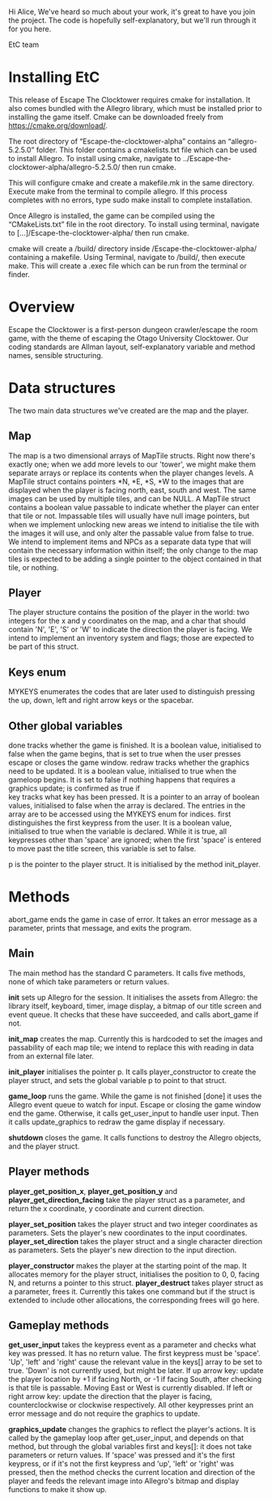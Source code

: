 Hi Alice,
We've heard so much about your work, it's great to have you join the project. The code is hopefully self-explanatory, but we'll run through it for you here.

EtC team




# Installing EtC
This release of Escape The Clocktower requires cmake for installation. It also comes bundled with the Allegro library, which must be installed prior to installing the game itself. Cmake can be downloaded freely from https://cmake.org/download/.

The root directory of “Escape-the-clocktower-alpha” contains an “allegro-5.2.5.0” folder. This folder contains a cmakelists.txt file which can be used to install Allegro. To install using cmake, navigate to ../Escape-the-clocktower-alpha/allegro-5.2.5.0/ then run cmake.

This will configure cmake and create a makefile.mk in the same directory. Execute make from the terminal to compile allegro. If this process completes with no errors, type sudo make install to complete installation.

Once Allegro is installed, the game can be compiled using the “CMakeLists.txt” file in the root directory. To install using terminal, navigate to [...]/Escape-the-clocktower-alpha/ then run cmake.

cmake will create a /build/ directory inside /Escape-the-clocktower-alpha/ containing a makefile. Using Terminal, navigate to /build/, then execute make. This will create a .exec file which can be run from the terminal or finder.


# Overview
Escape the Clocktower is a first-person dungeon crawler/escape the room game, with the theme of escaping the Otago University Clocktower. 
Our coding standards are Allman layout, self-explanatory variable and method names, sensible structuring. 


# Data structures
The two main data structures we've created are the map and the player.
## Map
The map is a two dimensional arrays of MapTile structs. Right now there's exactly one; when we add more levels to our 'tower', we might make them separate arrays or replace its contents when the player changes levels.
A MapTile struct contains pointers *N, *E, *S, *W to the images that are displayed when the player is facing north, east, south and west. The same images can be used by multiple tiles, and can be NULL. 
A MapTile struct contains a boolean value passable to indicate whether the player can enter that tile or not. Impassable tiles will usually have null image pointers, but when we implement unlocking new areas we intend to initialise the tile with the images it will use, and only alter the passable value from false to true.
We intend to implement items and NPCs as a separate data type that will contain the necessary information within itself; the only change to the map tiles is expected to be adding a single pointer to the object contained in that tile, or nothing.
## Player
The player structure contains the position of the player in the world: two integers for the x and y coordinates on the map, and a char that should contain 'N', 'E', 'S' or 'W' to indicate the direction the player is facing.
We intend to implement an inventory system and flags; those are expected to be part of this struct.
## Keys enum
MYKEYS enumerates the codes that are later used to distinguish pressing the up, down, left and right arrow keys or the spacebar.
## Other global variables
done tracks whether the game is finished. It is a boolean value, initialised to false when the game begins, that is set to true when the user presses escape or closes the game window.
redraw tracks whether the graphics need to be updated. It is a boolean value, initialised to true when the gameloop begins. It is set to false if nothing happens that requires a graphics update; is confirmed as true if  
key tracks what key has been pressed. It is a pointer to an array of boolean values, initialised to false when the array is declared. The entries in the array are to be accessed using the MYKEYS enum for indices.
first distinguishes the first keypress from the user. It is a boolean value, initialised to true when the variable is declared. While it is true, all keypresses other than 'space' are ignored; when the first 'space' is entered to move past the title screen, this variable is set to false.

p is the pointer to the player struct. It is initialised by the method init_player.


# Methods
abort_game ends the game in case of error. It takes an error message as a parameter, prints that message, and exits the program.
## Main
The main method has the standard C parameters. It calls five methods, none of which take parameters or return values.

**init** sets up Allegro for the session. It initialises the assets from Allegro: the library itself, keyboard, timer, image display, a bitmap of our title screen and event queue. It checks that these have succeeded, and calls abort_game if not.

**init_map** creates the map. Currently this is hardcoded to set the images and passability of each map tile; we intend to replace this with reading in data from an external file later.

**init_player** initialises the pointer p. It calls player_constructor to create the player struct, and sets the global variable p to point to that struct.

**game_loop** runs the game. While the game is not finished [done] it uses the Allegro event queue to watch for input. Escape or closing the game window end the game. Otherwise, it calls get_user_input to handle user input. Then it calls update_graphics to redraw the game display if necessary.

**shutdown** closes the game. It calls functions to destroy the Allegro objects, and the player struct.


## Player methods
**player_get_position_x**,
**player_get_position_y** and
**player_get_direction_facing** take the player struct as a parameter, and return the x coordinate, y coordinate and current direction.

**player_set_position** takes the player struct and two integer coordinates as parameters. Sets the player's new coordinates to the input coordinates.
**player_set_direction** takes the player struct and a single character direction as parameters. Sets the player's new direction to the input direction.

**player_constructor** makes the player at the starting point of the map. It allocates memory for the player struct, initialises the position to 0, 0, facing N, and returns a pointer to this struct.
**player_destruct** takes player struct as a parameter, frees it. Currently this takes one command but if the struct is extended to include other allocations, the corresponding frees will go here.


## Gameplay methods
**get_user_input** takes the keypress event as a parameter and checks what key was pressed. It has no return value. The first keypress must be 'space'. 'Up', 'left' and 'right' cause the relevant value in the keys[] array to be set to true. 'Down' is not currently used, but might be later.
If up arrow key: update the player location by +1 if facing North, or -1 if facing South, after checking is that tile is passable. Moving East or West is currently disabled. 
If left or right arrow key: update the direction that the player is facing, counterclockwise or clockwise respectively. 
All other keypresses print an error message and do not require the graphics to update.

**graphics_update** changes the graphics to reflect the player's actions. It is called by the gameplay loop after get_user_input, and depends on that method, but through the global variables first and keys[]: it does not take parameters or return values.
If 'space' was pressed and it's the first keypress, or if it's not the first keypress and 'up', 'left' or 'right' was pressed, then the method checks the current location and direction of the player and feeds the relevant image into Allegro's bitmap and display functions to make it show up.

